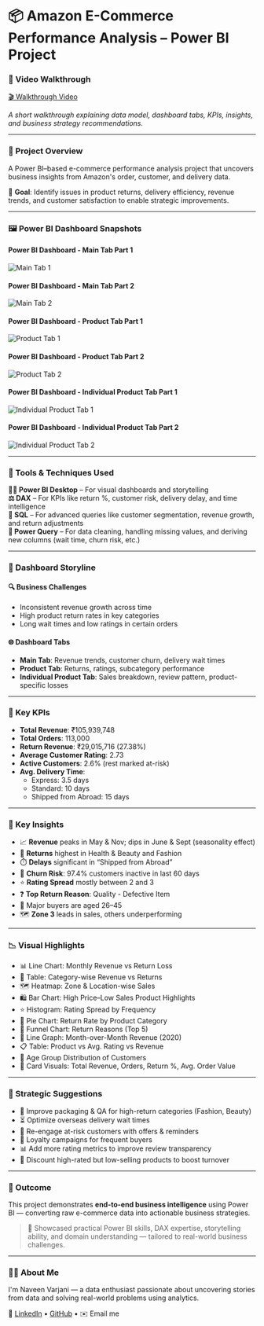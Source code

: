 # 📦 Amazon E-Commerce Performance Analysis – Power BI Project

### 🎥 Video Walkthrough

[🎬 Walkthrough Video](http://www.linkedin.com/in/naveenvarjani)

*A short walkthrough explaining data model, dashboard tabs, KPIs, insights, and business strategy recommendations.*

---

### 📘 Project Overview

A Power BI–based e-commerce performance analysis project that uncovers business insights from Amazon's order, customer, and delivery data.

🌟 **Goal**: Identify issues in product returns, delivery efficiency, revenue trends, and customer satisfaction to enable strategic improvements.

---

### 🖼️ Power BI Dashboard Snapshots

#### Power BI Dashboard - Main Tab Part 1  
![Main Tab 1](images/main_tab_1.png)

#### Power BI Dashboard - Main Tab Part 2  
![Main Tab 2](images/main_tab_2.png)

#### Power BI Dashboard - Product Tab Part 1  
![Product Tab 1](images/product_tab_1.png)

#### Power BI Dashboard - Product Tab Part 2  
![Product Tab 2](images/product_tab_2.png)

#### Power BI Dashboard - Individual Product Tab Part 1  
![Individual Product Tab 1](images/individual_tab_1.png)

#### Power BI Dashboard - Individual Product Tab Part 2  
![Individual Product Tab 2](images/individual_tab_2.png)

---

### 🧰 Tools & Techniques Used

**👩‍💻 Power BI Desktop** – For visual dashboards and storytelling  
**⚖️ DAX** – For KPIs like return %, customer risk, delivery delay, and time intelligence  
**🔢 SQL** – For advanced queries like customer segmentation, revenue growth, and return adjustments  
**📃 Power Query** – For data cleaning, handling missing values, and deriving new columns (wait time, churn risk, etc.)

---

### 🧭 Dashboard Storyline

#### 🔍 Business Challenges
- Inconsistent revenue growth across time
- High product return rates in key categories
- Long wait times and low ratings in certain orders

#### 🌐 Dashboard Tabs
- **Main Tab**: Revenue trends, customer churn, delivery wait times
- **Product Tab**: Returns, ratings, subcategory performance
- **Individual Product Tab**: Sales breakdown, review pattern, product-specific losses

---

### 🌟 Key KPIs

- **Total Revenue**: ₹105,939,748  
- **Total Orders**: 113,000  
- **Return Revenue**: ₹29,015,716 (27.38%)  
- **Average Customer Rating**: 2.73  
- **Active Customers**: 2.6% (rest marked at-risk)  
- **Avg. Delivery Time**:
  - Express: 3.5 days  
  - Standard: 10 days  
  - Shipped from Abroad: 15 days  

---

### 🔎 Key Insights

- 📈 **Revenue** peaks in May & Nov; dips in June & Sept (seasonality effect)
- 🧵 **Returns** highest in Health & Beauty and Fashion
- ⏱️ **Delays** significant in “Shipped from Abroad”
- 🚮 **Churn Risk**: 97.4% customers inactive in last 60 days
- ⭐ **Rating Spread** mostly between 2 and 3
- ❓ **Top Return Reason**: Quality - Defective Item
- 👥 Major buyers are aged 26–45  
- 🗺️ **Zone 3** leads in sales, others underperforming

---

### 📉 Visual Highlights

- 📊 Line Chart: Monthly Revenue vs Return Loss  
- 📌 Table: Category-wise Revenue vs Returns  
- 🗺️ Heatmap: Zone & Location-wise Sales  
- 🛍️ Bar Chart: High Price–Low Sales Product Highlights  
- ⭐ Histogram: Rating Spread by Frequency  
- 🎯 Pie Chart: Return Rate by Product Category  
- 🔁 Funnel Chart: Return Reasons (Top 5)  
- 📆 Line Graph: Month-over-Month Revenue (2020)  
- 📋 Table: Product vs Avg. Rating vs Revenue  
- 👥 Age Group Distribution of Customers  
- 🧮 Card Visuals: Total Revenue, Orders, Return %, Avg. Order Value  

---

### 📌 Strategic Suggestions

- 💪 Improve packaging & QA for high-return categories (Fashion, Beauty)
- ⏳ Optimize overseas delivery wait times
- 🚨 Re-engage at-risk customers with offers & reminders
- 🔄 Loyalty campaigns for frequent buyers
- 📊 Add more rating metrics to improve review transparency
- 🛒 Discount high-rated but low-selling products to boost turnover

---

### 🌟 Outcome

This project demonstrates **end-to-end business intelligence** using Power BI — converting raw e-commerce data into actionable business strategies.

> 🧠 Showcased practical Power BI skills, DAX expertise, storytelling ability, and domain understanding — tailored to real-world business challenges.

---

### 🙋‍♂️ About Me

I'm Naveen Varjani — a data enthusiast passionate about uncovering stories from data and solving real-world problems using analytics.

📌 [LinkedIn](https://www.linkedin.com/in/naveenvarjani) • [GitHub](https://github.com/naveenvarjani) • ✉️ Email me

